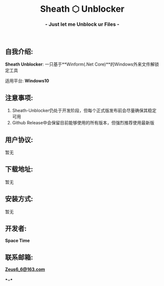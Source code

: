 <h1 align="center">Sheath ⬡ Unblocker</h1>
<h3 align="center">- Just let me Unblock ur Files -</h3>
</br>

## 自我介绍:
**Sheath Unblocker**: 一只基于**Winform(.Net Core)**的Windows外来文件解锁定工具

适用平台: **Windows10**

## 注意事项:
1. Sheath-Unblocker仍处于开发阶段，但每个正式版发布前会尽量确保其稳定可用
2. Github Release中会保留目前能够使用的所有版本，但强烈推荐使用最新版

## 用户协议:
暂无

## 下载地址:
暂无

## 安装方式:
暂无

## 开发者:
**Space Time**

## 联系邮箱:
**Zeus6_6@163.com**

•ᴗ•
